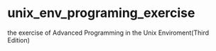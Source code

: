 unix_env_programing_exercise
============================

the exercise of Advanced Programming in the Unix Enviroment(Third Edition)
